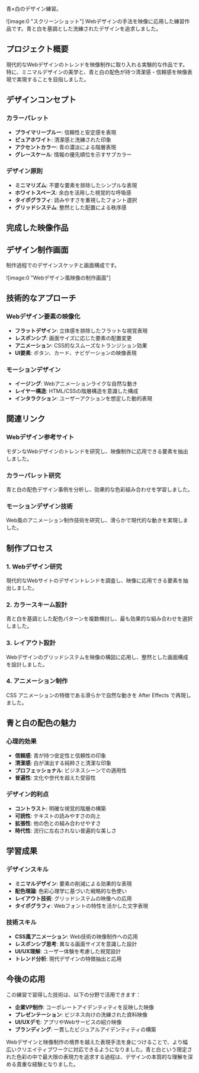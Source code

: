青×白のデザイン練習。

![image:0 "スクリーンショット"]
Webデザインの手法を映像に応用した練習作品です。青と白を基調とした洗練されたデザインを追求しました。

## プロジェクト概要

現代的なWebデザインのトレンドを映像制作に取り入れる実験的な作品です。特に、ミニマルデザインの美学と、青と白の配色が持つ清潔感・信頼感を映像表現で実現することを目指しました。

## デザインコンセプト

### カラーパレット

- **プライマリーブルー**: 信頼性と安定感を表現
- **ピュアホワイト**: 清潔感と洗練された印象
- **アクセントカラー**: 青の濃淡による階層表現
- **グレースケール**: 情報の優先順位を示すサブカラー

### デザイン原則

- **ミニマリズム**: 不要な要素を排除したシンプルな表現
- **ホワイトスペース**: 余白を活用した視覚的な呼吸感
- **タイポグラフィ**: 読みやすさを重視したフォント選択
- **グリッドシステム**: 整然とした配置による秩序感

## 完成した映像作品

<!-- 動画が利用できません: Webデザイン風映像作品 - 完成版 -->

## デザイン制作画面

制作過程でのデザインスケッチと画面構成です。

![image:0 "Webデザイン風映像の制作画面"]

## 技術的なアプローチ

### Webデザイン要素の映像化

- **フラットデザイン**: 立体感を排除したフラットな視覚表現
- **レスポンシブ**: 画面サイズに応じた要素の配置変更
- **アニメーション**: CSS的なスムーズなトランジション効果
- **UI要素**: ボタン、カード、ナビゲーションの映像表現

### モーションデザイン

- **イージング**: Webアニメーションライクな自然な動き
- **レイヤー構造**: HTML/CSSの階層構造を意識した構成
- **インタラクション**: ユーザーアクションを想定した動的表現

## 関連リンク

### Webデザイン参考サイト

モダンなWebデザインのトレンドを研究し、映像制作に応用できる要素を抽出しました。

### カラーパレット研究

青と白の配色デザイン事例を分析し、効果的な色彩組み合わせを学習しました。

### モーションデザイン技術

Web風のアニメーション制作技術を研究し、滑らかで現代的な動きを実現しました。

## 制作プロセス

### 1. Webデザイン研究

現代的なWebサイトのデザイントレンドを調査し、映像に応用できる要素を抽出しました。

### 2. カラースキーム設計

青と白を基調とした配色パターンを複数検討し、最も効果的な組み合わせを選択しました。

### 3. レイアウト設計

Webデザインのグリッドシステムを映像の構図に応用し、整然とした画面構成を設計しました。

### 4. アニメーション制作

CSS アニメーションの特徴である滑らかで自然な動きを After Effects で再現しました。

## 青と白の配色の魅力

### 心理的効果

- **信頼感**: 青が持つ安定性と信頼性の印象
- **清潔感**: 白が演出する純粋さと清潔な印象
- **プロフェッショナル**: ビジネスシーンでの適用性
- **普遍性**: 文化や世代を超えた受容性

### デザイン的利点

- **コントラスト**: 明確な視覚的階層の構築
- **可読性**: テキストの読みやすさの向上
- **拡張性**: 他の色との組み合わせやすさ
- **時代性**: 流行に左右されない普遍的な美しさ

## 学習成果

### デザインスキル

- **ミニマルデザイン**: 要素の削減による効果的な表現
- **配色理論**: 色彩心理学に基づいた戦略的な色使い
- **レイアウト技術**: グリッドシステムの映像への応用
- **タイポグラフィ**: Webフォントの特性を活かした文字表現

### 技術スキル

- **CSS風アニメーション**: Web技術の映像制作への応用
- **レスポンシブ思考**: 異なる画面サイズを意識した設計
- **UI/UX理解**: ユーザー体験を考慮した視覚設計
- **トレンド分析**: 現代デザインの特徴抽出と応用

## 今後の応用

この練習で習得した技術は、以下の分野で活用できます：

- **企業VP制作**: コーポレートアイデンティティを反映した映像
- **プレゼンテーション**: ビジネス向けの洗練された資料映像
- **UI/UXデモ**: アプリやWebサービスの紹介映像
- **ブランディング**: 一貫したビジュアルアイデンティティの構築

Webデザインと映像制作の境界を越えた表現手法を身につけることで、より幅広いクリエイティブワークに対応できるようになりました。青と白という限定された色彩の中で最大限の表現力を追求する過程は、デザインの本質的な理解を深める貴重な経験となりました。
